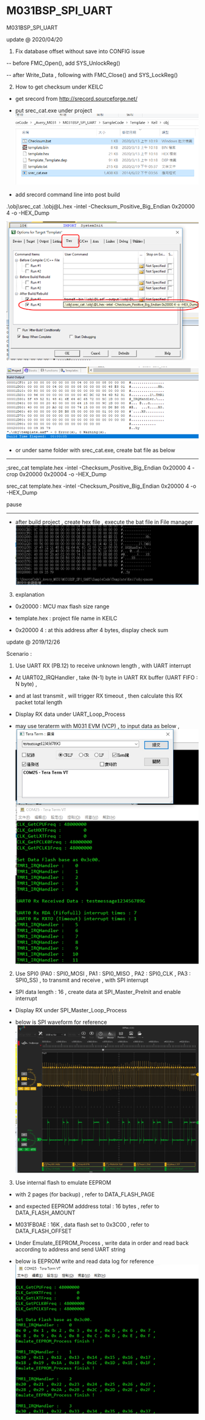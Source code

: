 # M031BSP_SPI_UART
 M031BSP_SPI_UART

update @ 2020/04/20

1. Fix database offset without save into CONFIG issue 

-- before FMC_Open(), add SYS_UnlockReg()

-- after Write_Data , following with FMC_Close() and SYS_LockReg()

2. How to get checksum under KEILC

- get srecord from http://srecord.sourceforge.net/

- put srec_cat.exe under project
![image](https://github.com/released/M031BSP_SPI_UART/blob/master/srec_under%20project.png)


- add srecord command line into post build

.\obj\srec_cat .\obj\@L.hex -intel -Checksum_Positive_Big_Endian 0x20000 4 -o -HEX_Dump

![image](https://github.com/released/M031BSP_SPI_UART/blob/master/srec_add%20to%20post%20build.png)

![image](https://github.com/released/M031BSP_SPI_UART/blob/master/srec_add%20to%20post%20build%20result.png)

- or under same folder with srec_cat.exe, create bat file as below

**************

;srec_cat template.hex -intel -Checksum_Positive_Big_Endian 0x20000 4 -crop 0x20000 0x20004 -o -HEX_Dump

srec_cat template.hex -intel -Checksum_Positive_Big_Endian 0x20000 4 -o -HEX_Dump

pause

**************

- after build project , create hex file , execute the bat file in File manager
![image](https://github.com/released/M031BSP_SPI_UART/blob/master/srec_under%20project%20with%20bat.png)


3. explanation

- 0x20000 : MCU max flash size range

- template.hex : project file name in KEILC

- 0x20000 4 : at this address after 4 bytes, display check sum




update @ 2019/12/26

Scenario : 

1. Use UART RX (PB.12) to receive unknown length , with UART interrupt

- At UART02_IRQHandler , take (N-1) byte in UART RX buffer (UART FIFO : N byte) ,

- and at last transmit , will trigger RX timeout , then calculate this RX packet total length

- Display RX data under UART_Loop_Process

- may use teraterm with M031 EVM (VCP) , to input data as below ,
![image](https://github.com/released/M031BSP_SPI_UART/blob/master/SampleCode/Template/terminal_operation.jpg)

2. Use SPI0 (PA0 : SPI0_MOSI , PA1 : SPI0_MISO , PA2 : SPI0_CLK , PA3 : SPI0_SS) , to transmit and receive , with SPI interrupt

- SPI data length : 16 , create data at SPI_Master_PreInit and enable interrupt 

- Display RX under SPI_Master_Loop_Process

- below is SPI waveform for reference 
![image](https://github.com/released/M031BSP_SPI_UART/blob/master/SampleCode/Template/SPI_scope.jpg)

3. Use internal flash to emulate EEPROM

- with 2 pages (for backup) , refer to DATA_FLASH_PAGE

- and expected EEPROM adddress total : 16 bytes , refer to DATA_FLASH_AMOUNT

- M031FB0AE : 16K , data flash set to 0x3C00 , refer to DATA_FLASH_OFFSET

- Under Emulate_EEPROM_Process , write data in order and read back according to address and send UART string

- below is EEPROM write and read data log for reference 
![image](https://github.com/released/M031BSP_SPI_UART/blob/master/SampleCode/Template/emulate_eeprom.jpg)



